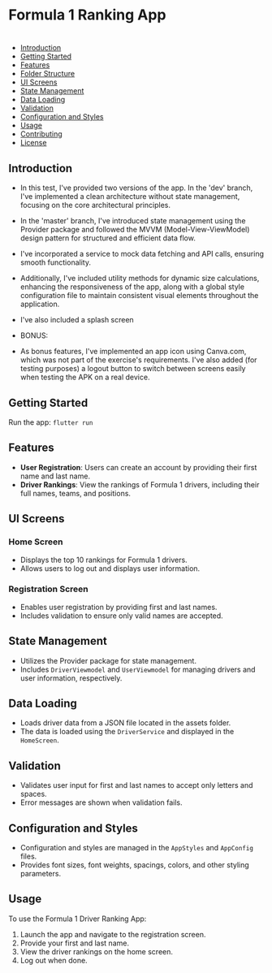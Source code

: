 # Formula 1 Ranking App

#

- [Introduction](#introduction)
- [Getting Started](#getting-started)
- [Features](#features)
- [Folder Structure](#folder-structure)
- [UI Screens](#ui-screens)
- [State Management](#state-management)
- [Data Loading](#data-loading)
- [Validation](#validation)
- [Configuration and Styles](#configuration-and-styles)
- [Usage](#usage)
- [Contributing](#contributing)
- [License](#license)

## Introduction

- In this test, I've provided two versions of the app. In the 'dev' branch, I've implemented a clean architecture without state management, focusing on the core architectural principles.

- In the 'master' branch, I've introduced state management using the Provider package and followed the MVVM (Model-View-ViewModel) design pattern for structured and efficient data flow.

- I've incorporated a service to mock data fetching and API calls, ensuring smooth functionality.

- Additionally, I've included utility methods for dynamic size calculations, enhancing the responsiveness of the app, along with a global style configuration file to maintain consistent visual elements throughout the application.

- I've also included a splash screen

- BONUS:
- As bonus features, I've implemented an app icon using Canva.com, which was not part of the exercise's requirements. I've also added (for testing purposes) a logout button to switch between screens easily when testing the APK on a real device.

## Getting Started

Run the app: `flutter run`

## Features

- **User Registration**: Users can create an account by providing their first name and last name.
- **Driver Rankings**: View the rankings of Formula 1 drivers, including their full names, teams, and positions.

## UI Screens

### Home Screen

- Displays the top 10 rankings for Formula 1 drivers.
- Allows users to log out and displays user information.

### Registration Screen

- Enables user registration by providing first and last names.
- Includes validation to ensure only valid names are accepted.

## State Management

- Utilizes the Provider package for state management.
- Includes `DriverViewmodel` and `UserViewmodel` for managing drivers and user information, respectively.

## Data Loading

- Loads driver data from a JSON file located in the assets folder.
- The data is loaded using the `DriverService` and displayed in the `HomeScreen`.

## Validation

- Validates user input for first and last names to accept only letters and spaces.
- Error messages are shown when validation fails.

## Configuration and Styles

- Configuration and styles are managed in the `AppStyles` and `AppConfig` files.
- Provides font sizes, font weights, spacings, colors, and other styling parameters.

## Usage

To use the Formula 1 Driver Ranking App:

1. Launch the app and navigate to the registration screen.
2. Provide your first and last name.
3. View the driver rankings on the home screen.
4. Log out when done.
